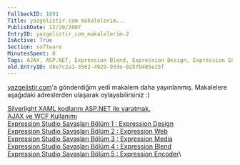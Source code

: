 ```yaml
---
FallbackID: 1891
Title: yazgelistir.com makalelerim...
PublishDate: 12/20/2007
EntryID: yazgelistir_com_makalelerim-2
IsActive: True
Section: software
MinutesSpent: 0
Tags: AJAX, ASP.NET, Expression Blend, Expression Design, Expression Encoder, Expression Media, Expression Studio, Expression Web, Silverlight
old.EntryID: d8e7c2a1-3562-4929-933e-0257b485e15f
---
```

[yazgelistir.com](http://www.yazgelistir.com/)'a gönderdiğim yedi
makalem daha yayınlanmış. Makalelere aşağıdaki adreslerden ulaşarak
oylayabilirsiniz :)

[Silverlight XAML kodlarını ASP.NET ile
yaratmak.](http://www.yazgelistir.com/Makaleler/1000001530.ygpx)\
 [AJAX ve WCF
Kullanımı](http://www.yazgelistir.com/Makaleler/1000001536.ygpx)\
 [Expression Studio Savaşları Bölüm 1 : Expression
Design](http://www.yazgelistir.com/Makaleler/1000001535.ygpx)\
 [Expression Studio Savaşları Bölüm 2 : Expression
Web](http://www.yazgelistir.com/Makaleler/1000001534.ygpx)\
 [Expression Studio Savaşları Bölüm 3 : Expression
Media](http://www.yazgelistir.com/Makaleler/1000001533.ygpx)\
 [Expression Studio Savaşları Bölüm 4 : Expression
Blend](http://www.yazgelistir.com/Makaleler/1000001532.ygpx)\
 [Expression Studio Savaşları Bölüm 5 : Expression
Encoder](http://www.yazgelistir.com/Makaleler/1000001531.ygpx)\


